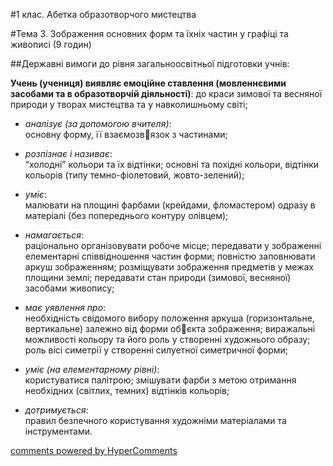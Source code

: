 <div id="hypercomments_widget" class="js-hypercomments-widget invisible"></div>

#1 клас. Абетка образотворчого мистецтва

#Тема 3.  Зображення основних форм та їхніх частин у графіці та живописі (9 годин)


##Державні вимоги до рівня загальноосвітньої підготовки учнів:

**Учень (учениця) виявляє емоційне ставлення (мовленнєвими засобами та в образотворчій діяльності)**: до краси зимової та весняної природи у творах мистецтва та у навколишньому світі;

*	*аналізує (за допомогою вчителя)*:<br>основну форму, її взаємозвязок з частинами;

*	*розпізнає і називає*:<br>“холодні”  кольори та їх відтінки; основні та похідні кольори, відтінки кольорів (типу темно-фіолетовий, жовто-зелений); 

*	*уміє*:<br>малювати на площині фарбами (крейдами, фломастером)  одразу в матеріалі (без попереднього контуру олівцем);

 *	*намагається*:<br>раціонально організовувати робоче місце; передавати у зображенні елементарні співвідношення частин форми; повністю заповнювати аркуш зображенням; розміщувати зображення предметів у межах площини землі; передавати стан природи (зимової, весняної) засобами живопису; 

*	*має уявлення про*:<br>необхідність свідомого вибору положення аркуша (горизонтальне, вертикальне) залежно від форми обєкта зображення; виражальні можливості кольору та його роль у створенні художнього образу; роль вісі симетрії у створенні силуетної симетричної форми;

*	*уміє (на елементарному рівні)*:<br>користуватися палітрою; змішувати фарби з метою отримання необхідних (світлих, темних) відтінків кольорів;

*	*дотримується*:<br>правил безпечного користування художніми матеріалами та інструментами. 



<div class="js-hypercomments-container">
    <a href="http://hypercomments.com" class="hc-link" title="comments widget">comments powered by HyperComments</a>
</div>